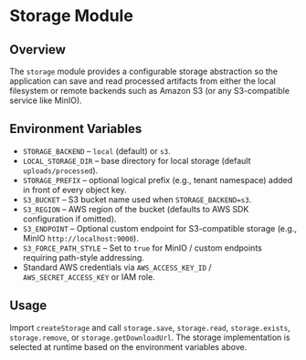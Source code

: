 # Storage Module
## Overview
The `storage` module provides a configurable storage abstraction so the application can save and read processed artifacts from either the local filesystem or remote backends such as Amazon S3 (or any S3-compatible service like MinIO).
## Environment Variables
- `STORAGE_BACKEND` – `local` (default) or `s3`.
- `LOCAL_STORAGE_DIR` – base directory for local storage (default `uploads/processed`).
- `STORAGE_PREFIX` – optional logical prefix (e.g., tenant namespace) added in front of every object key.
- `S3_BUCKET` – S3 bucket name used when `STORAGE_BACKEND=s3`.
- `S3_REGION` – AWS region of the bucket (defaults to AWS SDK configuration if omitted).
- `S3_ENDPOINT` – Optional custom endpoint for S3-compatible storage (e.g., MinIO `http://localhost:9000`).
- `S3_FORCE_PATH_STYLE` – Set to `true` for MinIO / custom endpoints requiring path-style addressing.
- Standard AWS credentials via `AWS_ACCESS_KEY_ID` / `AWS_SECRET_ACCESS_KEY` or IAM role.
## Usage
Import `createStorage` and call `storage.save`, `storage.read`, `storage.exists`, `storage.remove`, or `storage.getDownloadUrl`. The storage implementation is selected at runtime based on the environment variables above.
